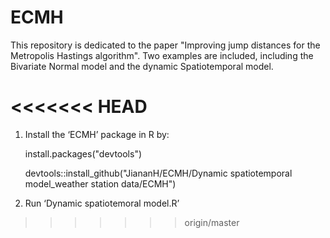 # ECMH

This repository is dedicated to the paper "Improving jump distances for the Metropolis Hastings algorithm". Two examples are included, including the Bivariate Normal model and the dynamic Spatiotemporal model.

<<<<<<< HEAD
=======
1. Install the ‘ECMH’ package in R by:

	install.packages("devtools")
	
	devtools::install_github("JiananH/ECMH/Dynamic spatiotemporal model_weather station data/ECMH")
	
2. Run ‘Dynamic spatiotemoral model.R’
>>>>>>> origin/master
